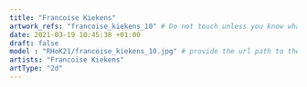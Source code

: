 ```yaml
---
title: "Francoise Kiekens"
artwork_refs: "francoise_kiekens_10" # Do not touch unless you know what you are doing
date: 2021-03-19 10:45:38 +01:00
draft: false
model : "RHoK21/francoise_kiekens_10.jpg" # provide the url path to the model
artists: "Francoise Kiekens"
artType: "2d"
---
```

